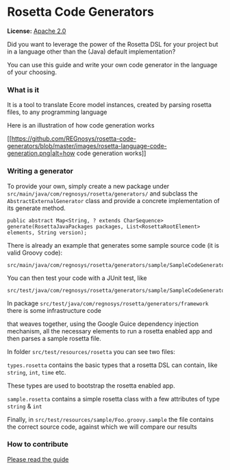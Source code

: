 # Rosetta Code Generators


**License:** [Apache 2.0](http://www.apache.org/licenses/LICENSE-2.0)

Did you want to leverage the power of the Rosetta DSL for your project but in a language other than the (Java) default implementation?

You can use this guide and write your own code generator in the language of your choosing.

### What is it

 It is a tool to translate Ecore model instances, created by parsing rosetta files, to any programming language

 Here is an illustration of how code generation works
 
 [[https://github.com/REGnosys/rosetta-code-generators/blob/master/images/rosetta-language-code-generation.png|alt=how code generation works]]

### Writing a generator

To provide your own, simply create a new package under ``` src/main/java/com/regnosys/rosetta/generators/``` 
and subclass the ``` AbstractExternalGenerator```  class and provide a concrete implementation of its generate method.

```
public abstract Map<String, ? extends CharSequence> generate(RosettaJavaPackages packages, List<RosettaRootElement> elements, String version);
```

There is already an example that generates some sample source code (it is valid Groovy code):

```
src/main/java/com/regnosys/rosetta/generators/sample/SampleCodeGenerator.java
```

You can then test your code with a JUnit test, like

```
src/test/java/com/regnosys/rosetta/generators/sample/SampleCodeGeneratorTest.java
```

In package ```src/test/java/com/regnosys/rosetta/generators/framework``` there is some infrastructure code

that weaves together, using the Google Guice dependency injection mechanism, all the necessary elements to run a rosetta enabled app and then parses a sample rosetta file.

In folder ```src/test/resources/rosetta``` you can see two files:

```types.rosetta``` contains the basic types that a rosetta DSL can contain, like  ```string```, ```int```, ```time``` etc.

These types are used to bootstrap the rosetta enabled app.

```sample.rosetta``` contains a simple rosetta class with a few attributes of type ```string``` & ```int```

Finally, in  ```src/test/resources/sample/Foo.groovy.sample``` the file contains the correct source code, against which we will compare our results  


### How to contribute
[Please read the guide ](/CONTRIBUTING.md)
